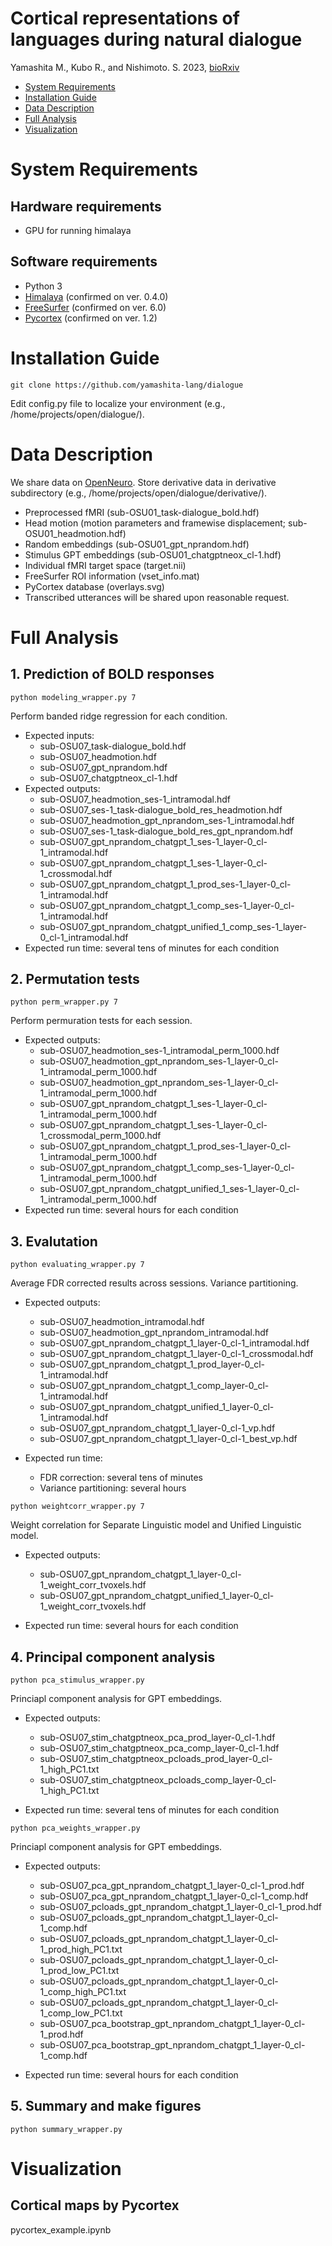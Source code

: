 # Cortical representations of languages during natural dialogue
Yamashita M., Kubo R., and Nishimoto. S. 2023, [bioRxiv](https://doi.org/10.1101/2023.08.21.553821)

- [System Requirements](#system-requirements)
- [Installation Guide](#installation-guide)
- [Data Description](#data-description)
- [Full Analysis](#full-analysis)
- [Visualization](#visualization)

# System Requirements

## Hardware requirements

- GPU for running himalaya

## Software requirements

- Python 3
- [Himalaya](https://github.com/gallantlab/himalaya) (confirmed on ver. 0.4.0)
- [FreeSurfer](https://surfer.nmr.mgh.harvard.edu/) (confirmed on ver. 6.0)
- [Pycortex](https://github.com/gallantlab/pycortex) (confirmed on ver. 1.2) 

# Installation Guide

```
git clone https://github.com/yamashita-lang/dialogue
```
Edit config.py file to localize your environment (e.g., /home/projects/open/dialogue/).

# Data Description

We share data on [OpenNeuro](https://openneuro.org/datasets/ds004669). Store derivative data  in derivative subdirectory  (e.g., /home/projects/open/dialogue/derivative/).
- Preprocessed fMRI (sub-OSU01_task-dialogue_bold.hdf)
- Head motion (motion parameters and framewise displacement; sub-OSU01_headmotion.hdf)
- Random embeddings (sub-OSU01_gpt_nprandom.hdf)
- Stimulus GPT embeddings (sub-OSU01_chatgptneox_cl-1.hdf)
- Individual fMRI target space (target.nii)
- FreeSurfer ROI information (vset_info.mat)
- PyCortex database (overlays.svg)
- Transcribed utterances will be shared upon reasonable request.

# Full Analysis

## 1. Prediction of BOLD responses
```
python modeling_wrapper.py 7
```
Perform banded ridge regression for each condition.  
- Expected inputs:
	- sub-OSU07_task-dialogue_bold.hdf
	- sub-OSU07_headmotion.hdf
	- sub-OSU07_gpt_nprandom.hdf
	- sub-OSU07_chatgptneox_cl-1.hdf
- Expected outputs:
	- sub-OSU07_headmotion_ses-1_intramodal.hdf
	- sub-OSU07_ses-1_task-dialogue_bold_res_headmotion.hdf
	- sub-OSU07_headmotion_gpt_nprandom_ses-1_intramodal.hdf
	- sub-OSU07_ses-1_task-dialogue_bold_res_gpt_nprandom.hdf
	- sub-OSU07_gpt_nprandom_chatgpt_1_ses-1_layer-0_cl-1_intramodal.hdf
	- sub-OSU07_gpt_nprandom_chatgpt_1_ses-1_layer-0_cl-1_crossmodal.hdf
	- sub-OSU07_gpt_nprandom_chatgpt_1_prod_ses-1_layer-0_cl-1_intramodal.hdf
	- sub-OSU07_gpt_nprandom_chatgpt_1_comp_ses-1_layer-0_cl-1_intramodal.hdf
	- sub-OSU07_gpt_nprandom_chatgpt_unified_1_comp_ses-1_layer-0_cl-1_intramodal.hdf
- Expected run time: several tens of minutes for each condition

## 2. Permutation tests
```
python perm_wrapper.py 7
```
Perform permuration tests for each session.
- Expected outputs: 
	- sub-OSU07_headmotion_ses-1_intramodal_perm_1000.hdf
	- sub-OSU07_headmotion_gpt_nprandom_ses-1_layer-0_cl-1_intramodal_perm_1000.hdf
	- sub-OSU07_headmotion_gpt_nprandom_ses-1_layer-0_cl-1_intramodal_perm_1000.hdf
	- sub-OSU07_gpt_nprandom_chatgpt_1_ses-1_layer-0_cl-1_intramodal_perm_1000.hdf
	- sub-OSU07_gpt_nprandom_chatgpt_1_ses-1_layer-0_cl-1_crossmodal_perm_1000.hdf
	- sub-OSU07_gpt_nprandom_chatgpt_1_prod_ses-1_layer-0_cl-1_intramodal_perm_1000.hdf
	- sub-OSU07_gpt_nprandom_chatgpt_1_comp_ses-1_layer-0_cl-1_intramodal_perm_1000.hdf
	- sub-OSU07_gpt_nprandom_chatgpt_unified_1_ses-1_layer-0_cl-1_intramodal_perm_1000.hdf
- Expected run time: several hours for each condition
	
## 3. Evalutation
```
python evaluating_wrapper.py 7
```
Average FDR corrected results across sessions. Variance partitioning.
- Expected outputs:
	- sub-OSU07_headmotion_intramodal.hdf
	- sub-OSU07_headmotion_gpt_nprandom_intramodal.hdf
	- sub-OSU07_gpt_nprandom_chatgpt_1_layer-0_cl-1_intramodal.hdf
	- sub-OSU07_gpt_nprandom_chatgpt_1_layer-0_cl-1_crossmodal.hdf
	- sub-OSU07_gpt_nprandom_chatgpt_1_prod_layer-0_cl-1_intramodal.hdf
	- sub-OSU07_gpt_nprandom_chatgpt_1_comp_layer-0_cl-1_intramodal.hdf
	- sub-OSU07_gpt_nprandom_chatgpt_unified_1_layer-0_cl-1_intramodal.hdf
	- sub-OSU07_gpt_nprandom_chatgpt_1_layer-0_cl-1_vp.hdf
	- sub-OSU07_gpt_nprandom_chatgpt_1_layer-0_cl-1_best_vp.hdf

- Expected run time: 
	- FDR correction: several tens of minutes
	- Variance partitioning: several hours

```
python weightcorr_wrapper.py 7
```
Weight correlation for Separate Linguistic model and Unified Linguistic model.
- Expected outputs:
	- sub-OSU07_gpt_nprandom_chatgpt_1_layer-0_cl-1_weight_corr_tvoxels.hdf
	- sub-OSU07_gpt_nprandom_chatgpt_unified_1_layer-0_cl-1_weight_corr_tvoxels.hdf

- Expected run time: several hours for each condition

## 4. Principal component analysis
```
python pca_stimulus_wrapper.py
```
Princiapl component analysis for GPT embeddings.
- Expected outputs:
	- sub-OSU07_stim_chatgptneox_pca_prod_layer-0_cl-1.hdf
	- sub-OSU07_stim_chatgptneox_pca_comp_layer-0_cl-1.hdf
	- sub-OSU07_stim_chatgptneox_pcloads_prod_layer-0_cl-1_high_PC1.txt
	- sub-OSU07_stim_chatgptneox_pcloads_comp_layer-0_cl-1_high_PC1.txt
	
- Expected run time: several tens of minutes for each condition

```
python pca_weights_wrapper.py
```
Princiapl component analysis for GPT embeddings.
- Expected outputs:
	- sub-OSU07_pca_gpt_nprandom_chatgpt_1_layer-0_cl-1_prod.hdf
	- sub-OSU07_pca_gpt_nprandom_chatgpt_1_layer-0_cl-1_comp.hdf
	- sub-OSU07_pcloads_gpt_nprandom_chatgpt_1_layer-0_cl-1_prod.hdf
	- sub-OSU07_pcloads_gpt_nprandom_chatgpt_1_layer-0_cl-1_comp.hdf
	- sub-OSU07_pcloads_gpt_nprandom_chatgpt_1_layer-0_cl-1_prod_high_PC1.txt
	- sub-OSU07_pcloads_gpt_nprandom_chatgpt_1_layer-0_cl-1_prod_low_PC1.txt
	- sub-OSU07_pcloads_gpt_nprandom_chatgpt_1_layer-0_cl-1_comp_high_PC1.txt
	- sub-OSU07_pcloads_gpt_nprandom_chatgpt_1_layer-0_cl-1_comp_low_PC1.txt
	- sub-OSU07_pca_bootstrap_gpt_nprandom_chatgpt_1_layer-0_cl-1_prod.hdf
	- sub-OSU07_pca_bootstrap_gpt_nprandom_chatgpt_1_layer-0_cl-1_comp.hdf
	
- Expected run time: several hours for each condition

## 5. Summary and make figures
```
python summary_wrapper.py
```


# Visualization

## Cortical maps by Pycortex

pycortex_example.ipynb

